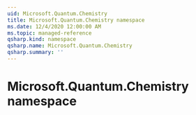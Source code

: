 ```yaml
---
uid: Microsoft.Quantum.Chemistry
title: Microsoft.Quantum.Chemistry namespace
ms.date: 12/4/2020 12:00:00 AM
ms.topic: managed-reference
qsharp.kind: namespace
qsharp.name: Microsoft.Quantum.Chemistry
qsharp.summary: ''
---
```


# Microsoft.Quantum.Chemistry namespace



